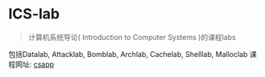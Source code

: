 # ICS-lab
> 计算机系统导论( Introduction to Computer Systems )的课程labs

包括Datalab, Attacklab, Bomblab, Archlab, Cachelab, Shelllab, Malloclab
课程网址: [csapp](http://www.csapp.cs.cmu.edu/)
